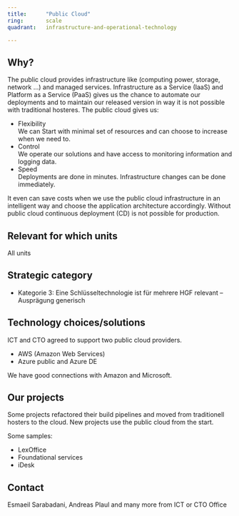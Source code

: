 ```yaml
---
title:      "Public Cloud"
ring:       scale
quadrant:   infrastructure-and-operational-technology

---
```


## Why? ##

The public cloud provides infrastructure like (computing power, storage, network ...) and managed services.
Infrastructure as a Service (IaaS) and Platform as a Service (PaaS) gives us the chance to automate our deployments and to maintain our released version in way it is not possible with traditional hosteres.
The public cloud gives us:

- Flexibility   
  We can Start with minimal set of resources and can choose to increase when we need to.
- Control   
  We operate our solutions and have access to monitoring information and logging data.
- Speed   
  Deployments are done in minutes. Infrastructure changes can be done immediately.

It even can save costs when we use the public cloud infrastructure in an intelligent way and choose the application architecture accordingly.
Without public cloud continuous deployment (CD) is not possible for production.

## Relevant for which units ##

All units

## Strategic category ##

- Kategorie 3: Eine Schlüsseltechnologie ist für mehrere HGF relevant – Ausprägung generisch

## Technology choices/solutions ##

ICT and CTO agreed to support two public cloud providers.

- AWS (Amazon Web Services)
- Azure public and Azure DE

We have good connections with Amazon and Microsoft.

## Our projects ##

Some projects refactored their build pipelines and moved from traditionell hosters to the cloud.
New projects use the public cloud from the start. 

Some samples:
- LexOffice
- Foundational services
- iDesk

## Contact ##

Esmaeil Sarabadani, Andreas Plaul and many more from ICT or CTO Office
